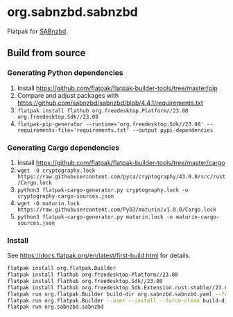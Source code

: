 # org.sabnzbd.sabnzbd

Flatpak for [SABnzbd](https://github.com/sabnzbd/sabnzbd).

## Build from source

### Generating Python dependencies

1. Install <https://github.com/flatpak/flatpak-builder-tools/tree/master/pip>
2. Compare and adjust packages with <https://github.com/sabnzbd/sabnzbd/blob/4.4.1/requirements.txt>
3. `flatpak install flathub org.freedesktop.Platform//23.08 org.freedesktop.Sdk//23.08`
4. `flatpak-pip-generator --runtime='org.freedesktop.Sdk//23.08' --requirements-file='requirements.txt' --output pypi-dependencies`

### Generating Cargo dependencies

1. Install <https://github.com/flatpak/flatpak-builder-tools/tree/master/cargo>
2. `wget -O cryptography.lock https://raw.githubusercontent.com/pyca/cryptography/43.0.0/src/rust/Cargo.lock`
3. `python3 flatpak-cargo-generator.py cryptography.lock -o cryptography-cargo-sources.json`
4. `wget -O maturin.lock https://raw.githubusercontent.com/PyO3/maturin/v1.8.0/Cargo.lock`
5. `python3 flatpak-cargo-generator.py maturin.lock -o maturin-cargo-sources.json`

### Install

See <https://docs.flatpak.org/en/latest/first-build.html> for details.

```bash
flatpak install org.flatpak.Builder
flatpak install flathub org.freedesktop.Platform//23.08
flatpak install flathub org.freedesktop.Sdk//23.08
flatpak install flathub org.freedesktop.Sdk.Extension.rust-stable//23.08
flatpak run org.flatpak.Builder build-dir org.sabnzbd.sabnzbd.yaml --force-clean
flatpak run org.flatpak.Builder --user --install --force-clean build-dir org.sabnzbd.sabnzbd.yaml
flatpak run org.sabnzbd.sabnzbd
```

